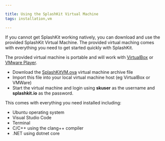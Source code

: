 ```yaml
---

title: Using the SplashKit Virtual Machine
tags: installation,vm

---
```


If you cannot get SplashKit working natively, you can download and use the provided SplashKit Virtual Machine. The provided virtual maching comes with everything you need to get started quickly with SplashKit.

The provided virtual machine is portable and will work with [VirtualBox](https://www.virtualbox.org) or [VMware Player](https://www.vmware.com/products/workstation-player.html).

- Download the [SplashKitVM.ova](https://cloudstor.aarnet.edu.au/plus/s/FoPe0AXgbw1Dib9) virtual machine archive file
- Import this file into your local virtual machine host (eg VirtualBox or VMWare)
- Start the virtual machine and login using **skuser** as the username and **splashkit.io** as the password.

This comes with everything you need installed including:

- Ubuntu operating system
- Visual Studio Code
- Terminal
- C/C++ using the clang++ compiler
- .NET using dotnet core
